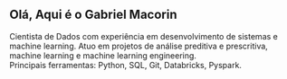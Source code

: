 ## Olá, Aqui é o Gabriel Macorin

Cientista de Dados com experiência em desenvolvimento de sistemas e machine learning. Atuo em projetos de análise preditiva e prescritiva, machine learning e machine learning engineering.
<br/> Principais ferramentas: Python, SQL, Git, Databricks, Pyspark. 




<!--
**gabrielmacorin/gabrielmacorin** is a ✨ _special_ ✨ repository because its `README.md` (this file) appears on your GitHub profile.

Here are some ideas to get you started:

- 🔭 I’m currently working on ...
- 🌱 I’m currently learning ...
- 👯 I’m looking to collaborate on ...
- 🤔 I’m looking for help with ...
- 💬 Ask me about ...
- 📫 How to reach me: ...
- 😄 Pronouns: ...
- ⚡ Fun fact: ...
-->
